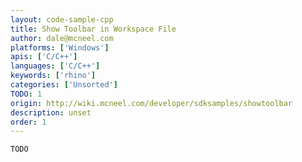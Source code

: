 ```yaml
---
layout: code-sample-cpp
title: Show Toolbar in Workspace File
author: dale@mcneel.com
platforms: ['Windows']
apis: ['C/C++']
languages: ['C/C++']
keywords: ['rhino']
categories: ['Unsorted']
TODO: 1
origin: http://wiki.mcneel.com/developer/sdksamples/showtoolbar
description: unset
order: 1
---
```


```cpp
TODO
```
